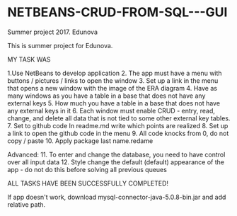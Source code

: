 # NETBEANS-CRUD-FROM-SQL---GUI
Summer project 2017. Edunova

This is summer project for Edunova. 

MY TASK WAS 

1.Use NetBeans to develop application
2. The app must have a menu with buttons / pictures / links to open the window
3. Set up a link in the menu that opens a new window with the image of the ERA diagram
4. Have as many windows as you have a table in a base that does not have any external keys
5. How much you have a table in a base that does not have any external keys in it
6. Each window must enable CRUD - entry, read, change, and delete all data that is not tied to some other external key tables.
7. Set to github code
In readme.md write which points are realized
8. Set up a link to open the github code in the menu
9. All code knocks from 0, do not copy / paste
10. Apply package last name.redame

Advanced:
11. To enter and change the database, you need to have control over all input data
12. Style change the default (default) appearance of the app - do not do this before solving all previous queues

ALL TASKS HAVE BEEN SUCCESSFULLY COMPLETED! 

If app doesn't work, download mysql-connector-java-5.0.8-bin.jar and add relative path.
